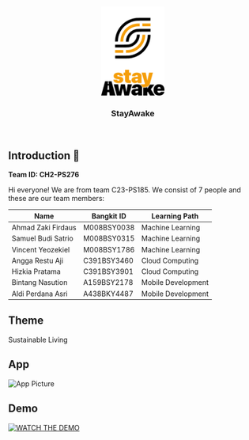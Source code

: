 <div align="center">
	<img src="https://github.com/aldiiperdanaa/stayawake/blob/master/LogoStayAwake.png" width="128" />
	<h3 align="center">StayAwake</h3>
	<p align="center">
		<br>
	</p>
</div>

## Introduction 👋
**Team ID: CH2-PS276**

Hi everyone! We are from team C23-PS185. We consist of 7 people and these are our team members:

|Name|Bangkit ID|Learning Path|
|--|--|--|
|Ahmad Zaki Firdaus|M008BSY0038|Machine Learning|
|Samuel Budi Satrio|M008BSY0315|Machine Learning|
|Vincent Yeozekiel|M008BSY1786|Machine Learning|
|Angga Restu Aji|C391BSY3460|Cloud Computing|
|Hizkia Pratama|C391BSY3901|Cloud Computing|
|Bintang Nasution|A159BSY2178|Mobile Development|
|Aldi Perdana Asri|A438BKY4487|Mobile Development|

## Theme 
Sustainable Living 

## App
![App Picture](https://github.com/aldiiperdanaa/stayawake/assets/99483981/13bd627f-35aa-4949-8458-b2e8307cb5d1)

## Demo
[![WATCH THE DEMO](https://img.youtube.com/vi/c3nM1swCJRQ/0.jpg)](https://youtu.be/c3nM1swCJRQ)





